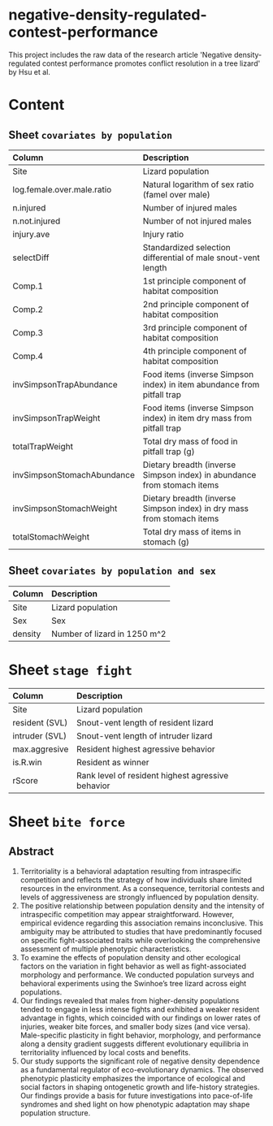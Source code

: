 # negative-density-regulated-contest-performance

This project includes the raw data of the research article 'Negative density-regulated contest performance promotes conflict resolution in a tree lizard' by Hsu et al.

# Content

## Sheet `covariates by population`

| Column | Description |
| :-- | :-- |
| Site  | Lizard population |
| log.female.over.male.ratio | Natural logarithm of sex ratio (famel over male) |
| n.injured | Number of injured males |
| n.not.injured | Number of not injured males |
| injury.ave | Injury ratio |
| selectDiff | Standardized selection differential of male snout-vent length |
| Comp.1 | 1st principle component of habitat composition |
| Comp.2 | 2nd principle component of habitat composition |
| Comp.3 | 3rd principle component of habitat composition |
| Comp.4 | 4th principle component of habitat composition |
| invSimpsonTrapAbundance | Food items (inverse Simpson index) in item abundance from pitfall trap |
| invSimpsonTrapWeight | Food items (inverse Simpson index) in item dry mass from pitfall trap |
| totalTrapWeight | Total dry mass of food in pitfall trap (g) |
| invSimpsonStomachAbundance | Dietary breadth (inverse Simpson index) in abundance from stomach items |
| invSimpsonStomachWeight | Dietary breadth (inverse Simpson index) in dry mass from stomach items |
| totalStomachWeight | Total dry mass of items in stomach (g) |

## Sheet `covariates by population and sex`

| Column | Description |
| :-- | :-- |
| Site  | Lizard population |
| Sex  | Sex |
| density  | Number of lizard in 1250 m^2 |

# Sheet `stage fight`

| Column | Description |
| :-- | :-- |
| Site  | Lizard population |
| resident (SVL) | Snout-vent length of resident lizard |
| intruder (SVL) | Snout-vent length of intruder lizard |
| max.aggresive | Resident highest agressive behavior |
| is.R.win | Resident as winner|
| rScore | Rank level of resident highest agressive behavior |

# Sheet `bite force`

## Abstract ##
1. Territoriality is a behavioral adaptation resulting from intraspecific competition and reflects the strategy of how individuals share limited resources in the environment. As a consequence, territorial contests and levels of aggressiveness are strongly influenced by population density.
2. The positive relationship between population density and the intensity of intraspecific competition may appear straightforward. However, empirical evidence regarding this association remains inconclusive. This ambiguity may be attributed to studies that have predominantly focused on specific fight-associated traits while overlooking the comprehensive assessment of multiple phenotypic characteristics.
3. To examine the effects of population density and other ecological factors on the variation in fight behavior as well as fight-associated morphology and performance. We conducted population surveys and behavioral experiments using the Swinhoe’s tree lizard across eight populations.
4. Our findings revealed that males from higher-density populations tended to engage in less intense fights and exhibited a weaker resident advantage in fights, which coincided with our findings on lower rates of injuries, weaker bite forces, and smaller body sizes (and vice versa). Male-specific plasticity in fight behavior, morphology, and performance along a density gradient suggests different evolutionary equilibria in territoriality influenced by local costs and benefits.
5. Our study supports the significant role of negative density dependence as a fundamental regulator of eco-evolutionary dynamics. The observed phenotypic plasticity emphasizes the importance of ecological and social factors in shaping ontogenetic growth and life-history strategies. Our findings provide a basis for future investigations into pace-of-life syndromes and shed light on how phenotypic adaptation may shape population structure.

